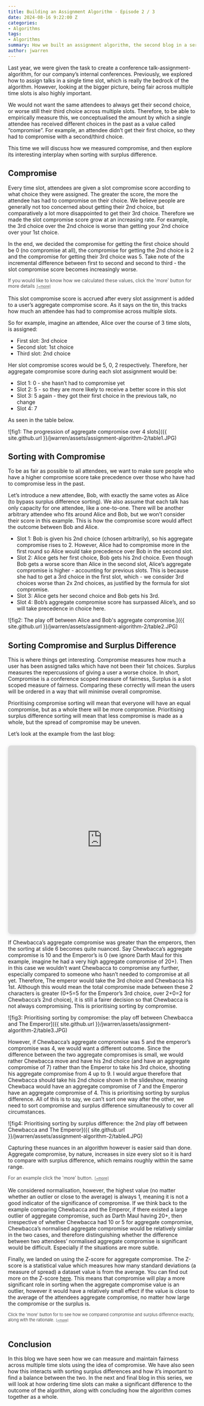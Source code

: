 ```yaml
---
title: Building an Assignment Algorithm - Episode 2 / 3
date: 2024-08-16 9:22:00 Z
categories:
- Algorithms
tags:
- Algorithms
summary: How we built an assignment algorithm, the second blog in a series of 3.
author: jwarren
---
```


<!-- from: 2023-11-24-llm-mem.md -->
<style> 
    summary {
        font-weight: 300;
        display: block;
        font-style: normal 
    }
    summary::after {
        cursor: pointer;
        content: '[+more]';
        text-decoration: underline;
        text-decoration-style: dotted;
        padding-left: 0.5em;
        font-size: 0.8em;
    }
    details[open] > summary::after {
        content: ' [−less]';
    }
        details[open]::before {
        content: '';
        display: block;
        border-top: 1px solid #ccc;
        margin-top: 1em;
    }

    details[open]::after {
        content: '';
        display: block;
        border-top: 1px solid #ccc;
        margin-top: 1em;
        margin-bottom: 1em;
    }
        details {
        font-size: 0.9em;
        font-style: italic;
    }
    details.no-italic {
        font-size: 0.8em;
        font-style: normal;
    }
</style>

<!-- MathJax the maths equations -->
<script type="text/javascript" async
 src="https://cdn.jsdelivr.net/npm/mathjax@3/es5/tex-mml-chtml.js">
</script>


Last year, we were given the task to create a conference talk-assignment-algorithm, for our company’s internal conferences. Previously, we explored how  to assign talks in a single time slot, which is really the bedrock of the algorithm. However, looking at the bigger picture, being fair across multiple time slots is also highly important. 

We would not want the same attendees to always get their second choice, or worse still their third choice across multiple slots. Therefore, to be able to empirically measure this, we conceptualised the amount by which a single attendee has received different choices in the past as a value called “compromise”. For example, an attendee didn’t get their first choice, so they had to compromise with a second/third choice.  

This time we will discuss  how we measured compromise,  and then explore its interesting interplay when sorting with surplus difference. 

## Compromise
Every time slot, attendees are given a slot compromise score according to what choice they were assigned. The greater the score, the more the attendee has had to compromise on their choice. We believe people are generally not too concerned about getting their 2nd choice, but comparatively a lot more disappointed to get their 3rd choice. Therefore we made the slot compromise score grow at an increasing rate. For example, the 3rd choice over the 2nd choice is worse than getting your 2nd choice over your 1st choice.  

In the end, we decided the compromise for getting the first choice should be 0 (no compromise at all),  the compromise for getting the 2nd choice is 2 and the compromise for getting their 3rd choice was 5. Take note of the incremental difference between first to second and second to third - the slot compromise score becomes increasingly worse.

<details><summary>If you would like to know how we calculated these values, click the 'more' button for more details</summary>
This is based on the formula  \(Cₙ = n + Cₙ₋₁\), where \(C\)ₙ is the compromise for the nth choice and \(C1 = 0\) . Which can also be reformulated to... \[Cₙ = \frac{(n-1)(n+2)}{2}\]
<br>
Looking back however, perhaps getting your 5th choice or your 6th choice wouldn’t be much different so perhaps choosing a curve that tends to a fixed value would be better (perhaps of the form \(1-\frac{1}{x}\)), as we have done with surplus difference. In any case, there were only 3 choices per slot for our application, so this worked fine.  
<br>
</details>
<br>
This slot compromise score is accrued after every slot assignment is added to a user’s aggregate compromise score. As it says on the tin, this tracks how much an attendee has had to compromise across multiple slots. 

So for example, imagine an attendee, Alice over the course of 3 time slots, is assigned: 

- First slot: 3rd choice
- Second slot: 1st choice
- Third slot: 2nd choice

Her slot compromise scores would be 5, 0, 2 respectively. Therefore, her aggregate compromise score during each slot assignment would be: 

- Slot 1: 0 - she hasn’t had to compromise yet 
- Slot 2: 5 - so they are more likely to receive a better score in this slot 
- Slot 3: 5 again - they got their first choice in the previous talk, no change 
- Slot 4: 7 

As seen in the table below. 

![fig1: The progression of aggregate compromise over 4 slots]({{ site.github.url }}/jwarren/assets/assignment-algorithm-2/table1.JPG)
 

## Sorting with Compromise 
To be as fair as possible to all attendees, we want to make sure people who have a higher compromise score take precedence over those who have had to compromise less in the past. 

Let’s introduce a new attendee, Bob, with exactly the same votes as Alice (to bypass surplus difference sorting). We also assume that each talk has only capacity for one attendee, like a one-to-one. There will be another arbitrary attendee who fits around Alice and Bob, but we won’t consider their score in this example. This is how the compromise score would affect the outcome between Bob and Alice. 

- Slot 1: Bob is given his 2nd choice (chosen arbitrarily), so his aggregate compromise rises to 2. However, Alice had to compromise more in the first round so Alice would take precedence over Bob in the second slot.  
- Slot 2: Alice gets her first choice, Bob gets his 2nd choice. Even though Bob gets a worse score than Alice in the second slot, Alice’s aggregate compromise is higher - accounting for previous slots. This is because she had to get a 3rd choice in the first slot, which - we consider 3rd choices worse than 2x 2nd choices, as justified by the formula for slot compromise.  
- Slot 3: Alice gets her second choice and Bob gets his 3rd.  
- Slot 4: Bob’s aggregate compromise score has surpassed Alice’s, and so will take precedence in choice here.  

![fig2: The play off between Alice and Bob's aggregate compromise.]({{ site.github.url }}/jwarren/assets/assignment-algorithm-2/table2.JPG)


## Sorting Compromise and Surplus Difference 
This is where things get interesting. Compromise measures how much a user has been assigned talks which have not been their 1st choices. Surplus measures the repercussions of giving a user a worse choice. In short, Compromise is a conference scoped measure of fairness, Surplus is a slot scoped measure of fairness. Comparing these correctly will mean the users will be ordered in a way that will minimise overall compromise.  

Prioritising compromise sorting will mean that everyone will have an equal compromise, but as a whole there will be more compromise. Prioritising surplus difference sorting will mean that less compromise is made as a whole, but the spread of compromise may be uneven.  

 

Let’s look at the example from the last blog: 
<div style="position: relative; width: 100%; height: 0; padding-top: 100.0000%;
 padding-bottom: 0; box-shadow: 0 2px 8px 0 rgba(63,69,81,0.16); margin-top: 1.6em; margin-bottom: 0.9em; overflow: hidden;
 border-radius: 8px; will-change: transform;">
  <iframe loading="lazy" style="position: absolute; width: 100%; height: 100%; top: 0; left: 0; border: none; padding: 0;margin: 0;"
    src="https:&#x2F;&#x2F;www.canva.com&#x2F;design&#x2F;DAGNXzlAgEI&#x2F;AbkC2uJ3dy-q513EnbhUuA&#x2F;view?embed" allowfullscreen="allowfullscreen" allow="fullscreen">
  </iframe>
</div>

If Chewbacca’s aggregate compromise was greater than the emperors, then the sorting at slide 6 becomes quite nuanced. Say Chewbacca’s aggregate compromise is 10 and the Emperor’s is 0 (we ignore Darth Maul for this example, imagine he had a very high aggregate compromise of 20+). Then in this case we wouldn’t want Chewbacca to compromise any further, especially compared to someone who hasn’t needed to compromise at all yet. Therefore, The emperor would take the 3rd choice and Chewbacca his 1st. Although this would mean the total compromise made between these 2 characters is greater (0+5=5 for the Emperor’s 3rd choice, over 2+0=2 for Chewbacca’s 2nd choice), it is still a fairer decision so that Chewbacca is not always compromising. This is prioritising sorting by compromise. 

![fig3: Prioritising sorting by compromise: the play off between Chewbacca and The Emperor]({{ site.github.url }}/jwarren/assets/assignment-algorithm-2/table3.JPG)

However, if Chewbacca’s aggregate compromise was 5 and the emperor’s compromise was 4, we would want a different outcome. Since the difference between the two aggregate compromises is small, we would rather Chewbacca move and have his 2nd choice (and have an aggregate compromise of 7) rather than the Emperor to take his 3rd choice, shooting his aggregate compromise from 4 up to 9. I would argue therefore that Chewbacca should take his 2nd choice shown in the slideshow, meaning Chewbaca would have an aggregate compromise of 7 and the Emperor have an aggregate compromise of 4. This is prioritising sorting by surplus difference. All of this is to say, we can’t sort one way after the other, we need to sort compromise and surplus difference simultaneously to cover all circumstances. 

![fig4: Prioritising sorting by surplus difference: the 2nd play off between Chewbacca and The Emperor]({{ site.github.url }}/jwarren/assets/assignment-algorithm-2/table4.JPG)

Capturing these nuances in an algorithm however is easier said than done. Aggregate compromise, by nature, increases in size every slot so it is hard to compare with surplus difference, which remains roughly within the same range. 

<details><summary>For an example click the 'more' button.</summary>
For example, in slot 2, aggregate compromise per attendee could range from 0-5 (1st choice = 0, 3rd choice = 5), but in slot 10, the aggregate compromise per attendee could range between 0 and 50. Ignoring the fact that the algorithm would not be working very well if one person had 10x 3rd choices (giving an aggregate compromise score of 50)!  
<br>
<br>
However, in both slot 2 and 10, the average surplus difference may be within the range of -6 and 6, assuming the average room surplus is 3. See the first blog in the series <a href="{{site.baseurl}}/2024/08/16/building-an-assignment-algorithm-1.html">here</a> for how the surplus difference is calculated. 
<br>
</details>

<br>
We considered normalisation, however, the highest value (no matter whether an outlier or close to the average) is always 1, meaning it is not a good indicator of the significance of compromise. If we think back to the example comparing Chewbacca and the Emperor, if there existed a large outlier of aggregate compromise, such as Darth Maul having 20+, then irrespective of whether Chewbacca had 10 or 5 for aggregate compromise, Chewbacca’s normalised aggregate compromise would be relatively similar in the two cases, and therefore distinguishing whether the difference between two attendees’ normalised aggregate compromise is significant would be difficult. Especially if the situations are more subtle. 

Finally, we landed on using the Z-score for aggregate compromise. The Z-score is a statistical value which measures how many standard deviations (a measure of spread) a dataset value is from the average. You can find out more on the Z-score <a href="https://www.investopedia.com/terms/z/zscore.asp">here</a>. This means that compromise will play a more significant role in sorting when the aggregate compromise value is an outlier, however it would have a relatively small effect if the value is close to the average of the attendees aggregate compromise, no matter how large the compromise or the surplus is.  

<details class="no-italic"><summary>Click the 'more' button for to see how we compared compromise and surplus difference exactly, along with the rationale.</summary>
<br>
<br>
\(\text{sorting score} = standardisedSurplusScore - standardisedCompromiseScore \)
<br>
<br>
<br>
Where: 
\[standardisedCompromiseScore = 
\left( \frac{\text{mean surplus difference}}{\text{max surplus}} \right) \times \left( \frac{\text{attendee Z score}}{2.72} \right)^3
\]
<span style="font-size: smaller;">N.B. The Z score is calculated with the median to avoid extreme value skewing.</span>
<br>
<br>
And:
<br>
<br>
\(\text{if maxSurplus} \neq 0 \text{ and attendee surplus difference} > 0 \text{:}\)

\[standardisedSurplusScore = 
\frac{\text{attendee surplus difference}}{\text{max surplus difference}}
\]

<span style="font-size: smaller;">(here max surplus has to be positive)</span>


<br>
<br>
\(\text{if maxSurplus} \neq 0 \text{ and attendee surplus difference} < 0 \text{:}\)

\[standardisedSurplusScore =
\frac{\text{attendee surplus difference}}{| \text{min surplus difference} |}
\]

<span style="font-size: smaller;">(here min surplus has to be negative)</span>

<br>
<br>
\(\text{if maxSurplus} = 0  \text{:}\)

\[standardisedSurplusScore =
\text{attendee surplus difference}
\]
 
<br>
The rationale behind this was as follows: 
<br>
<br>
The \(\text{standardisedSurplusScore}\) should be in comparison to the maximum value, otherwise the compromise would give an extreme value. We want the compromise to be in the same range of values as the \(\text{standardisedSurplusScore}\), except for the outlying compromise, and therefore (\(\frac{\text{mean surplus difference}}{\text{max surplus}}\)) brings the \(\text{standardisedCompromiseScore}\) into the relative range of values, and (\(\frac{\text{attendee Z score}}{2.72}\)) should be in the range of \(\pm 1.3\), with the larger values being extremal. When this overtakes the \(\text{standardisedSurplusScore}\), (surpassing the value just greater than 1), we want this to occur quite rapidly because extremal compromise is much more important to deal with. Therefore we cube it. Cubing not only rises quickly, but unlike squaring, it maintains the \(\pm\), which is important for capturing whether the value is above or below the median. After some fine tuning, it also appears to give an optimal result.  
<br>
<br>
The value of 2.72 comes from the fact that for a normal distribution, 95.4% of values are found within 2 standard deviations of the average and 99.7% of values are found within 3 standard deviations of the average. This gave a rough range between 2-3 and after some fine tuning, 2.72 gave the optimal result. 
<br>
</details>
<br>

## Conclusion 
In this blog we have seen how we can measure and maintain fairness across multiple time slots using the idea of compromise. We have also seen how this interacts with sorting surplus differences and how it’s important to find a balance between the two. In the next and final blog in this series, we will look at how ordering time slots can make a significant difference to the outcome of the algorithm, along with concluding how the algorithm comes together as a whole. 
